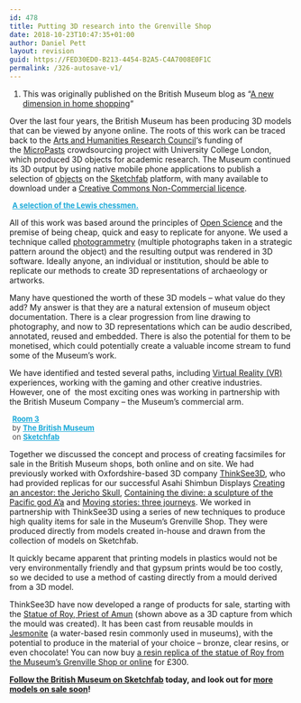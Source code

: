 ```yaml
---
id: 478
title: Putting 3D research into the Grenville Shop
date: 2018-10-23T10:47:35+01:00
author: Daniel Pett
layout: revision
guid: https://FED30ED0-B213-4454-B2A5-C4A7008E0F1C
permalink: /326-autosave-v1/
---
```

  1. This was originally published on the British Museum blog as &#8220;[A new dimension in home shopping](http://blog.britishmuseum.org/a-new-dimension-in-home-shopping/)&#8220;

Over the last four years, the British Museum has been producing 3D models that can be viewed by anyone online. The roots of this work can be traced back to the <a href="http://www.ahrc.ac.uk/" target="_blank" rel="noopener">Arts and Humanities Research Council</a>&#8216;s funding of the [MicroPasts](http://micropasts.org) crowdsourcing project with University College London, which produced 3D objects for academic research. The Museum continued its 3D output by using native mobile phone applications to publish a selection of [objects](http://www.wired.co.uk/article/reprinting-history) on the [Sketchfab](https://sketchfab.com/britishmuseum) platform, with many available to download under a [Creative Commons Non-Commercial licence](https://creativecommons.org/licenses/by-nc-sa/4.0/).

<div class="sketchfab-embed-wrapper">
  <p>
  </p>
  
  <p style="font-size: 13px; font-weight: normal; margin: 5px; color: #4a4a4a;">
    <a style="font-weight: bold; color: #1caad9;" href="https://sketchfab.com/models/eddbebab12424c8aa610a21b9b7e19e5?utm_medium=embed&utm_source=website&utm_campain=share-popup" target="_blank" rel="noopener">A selection of the Lewis chessmen.</a>
  </p>
</div>

All of this work was based around the principles of [Open Science](https://en.wikipedia.org/wiki/Open_science) and the premise of being cheap, quick and easy to replicate for anyone. We used a technique called [photogrammetry](https://en.wikipedia.org/wiki/Photogrammetry) (multiple photographs taken in a strategic pattern around the object) and the resulting output was rendered in 3D software. Ideally anyone, an individual or institution, should be able to replicate our methods to create 3D representations of archaeology or artworks.

Many have questioned the worth of these 3D models – what value do they add? My answer is that they are a natural extension of museum object documentation. There is a clear progression from line drawing to photography, and now to 3D representations which can be audio described, annotated, reused and embedded. There is also the potential for them to be monetised, which could potentially create a valuable income stream to fund some of the Museum’s work.

We have identified and tested several paths, including <a href="https://www.facebook.com/britishmuseum/videos/10155239710649723/" target="_blank" rel="noopener">Virtual Reality (VR)</a> experiences, working with the gaming and other creative industries. However, one of  the most exciting ones was working in partnership with the British Museum Company – the Museum&#8217;s commercial arm.



<p style="font-size: 13px; font-weight: normal; margin: 5px; color: #4a4a4a;">
  <a style="font-weight: bold; color: #1caad9;" href="https://sketchfab.com/britishmuseum/collections/room-3?utm_source=website&utm_medium=embed&utm_campaign=share-popup" target="_blank" rel="noopener">Room 3</a><br /> by <a style="font-weight: bold; color: #1caad9;" href="https://sketchfab.com/britishmuseum?utm_source=website&utm_medium=embed&utm_campaign=share-popup" target="_blank" rel="noopener">The British Museum</a><br /> on <a style="font-weight: bold; color: #1caad9;" href="https://sketchfab.com?utm_source=website&utm_medium=embed&utm_campaign=share-popup" target="_blank" rel="noopener">Sketchfab</a>
</p>

Together we discussed the concept and process of creating facsimiles for sale in the British Museum shops, both online and on site. We had previously worked with Oxfordshire-based 3D company [ThinkSee3D](https://www.thinksee3d.com/), who had provided replicas for our successful Asahi Shimbun Displays <a href="http://blog.britishmuseum.org/facing-the-past-the-jericho-skull/" target="_blank" rel="noopener">Creating an ancestor: the Jericho Skull</a>, [Containing the divine: a sculpture of the Pacific god A’a](http://www.britishmuseum.org/whats_on/exhibitions/containing_the_divine.aspx) and <a href="http://blog.britishmuseum.org/alis-boat-a-story-of-migration/" target="_blank" rel="noopener">Moving stories: three journeys</a>. We worked in partnership with ThinkSee3D using a series of new techniques to produce high quality items for sale in the Museum&#8217;s Grenville Shop. They were produced directly from models created in-house and drawn from the collection of models on Sketchfab.

It quickly became apparent that printing models in plastics would not be very environmentally friendly and that gypsum prints would be too costly, so we decided to use a method of casting directly from a mould derived from a 3D model.

<div class="sketchfab-embed-wrapper">
</div>

ThinkSee3D have now developed a range of products for sale, starting with the <a href="http://www.britishmuseum.org/research/collection_online/collection_object_details.aspx?partId=1&objectId=177496" target="_blank" rel="noopener">Statue of Roy, Priest of Amun</a> (shown above as a 3D capture from which the mould was created). It has been cast from reusable moulds in <a href="https://en.wikipedia.org/wiki/Jesmonite" target="_blank" rel="noopener">Jesmonite</a> (a water-based resin commonly used in museums), with the potential to produce in the material of your choice – bronze, clear resins, or even chocolate! You can now buy <a href="http://www.britishmuseumshoponline.org/invt/cmcR60560" target="_blank" rel="noopener">a resin replica of the statue of Roy from the Museum&#8217;s Grenville Shop or online</a> for £300.

<div class="sketchfab-embed-wrapper">
  <p>
    <strong><a href="https://sketchfab.com/britishmuseum" target="_blank" rel="noopener">Follow the British Museum on Sketchfab</a> today, and look out for <a href="http://www.britishmuseumshoponline.org/sculpture/icat/sculpture_all#esp_sort=ESP_Rational_releasedate&esp_order=desc" target="_blank" rel="noopener">more models on sale soon</a>!</strong>
  </p>
</div>